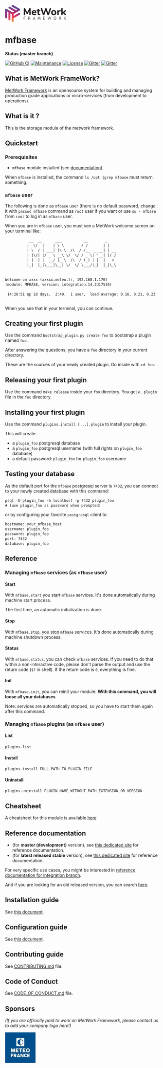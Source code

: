 [![logo](https://raw.githubusercontent.com/metwork-framework/resources/master/logos/metwork-white-logo-small.png)](http://www.metwork-framework.org)
# mfbase

[//]: # (automatically generated from https://github.com/metwork-framework/github_organization_management/blob/master/common_files/README.md)

**Status (master branch)**



[![GitHub CI](https://github.com/metwork-framework/mfbase/workflows/CI/badge.svg?branch=master)](https://github.com/metwork-framework/mfbase/actions?query=workflow%3ACI&branch=master)
[![Maintenance](https://raw.githubusercontent.com/metwork-framework/resources/master/badges/maintained.svg)](https://github.com/metwork-framework/resources/blob/master/badges/maintained.svg)
[![License](https://github.com/metwork-framework/resources/blob/master/badges/bsd.svg)]()
[![Gitter](https://github.com/metwork-framework/resources/blob/master/badges/community-en.svg)](https://gitter.im/metwork-framework/community-en?utm_source=badge&utm_medium=badge&utm_campaign=pr-badge)
[![Gitter](https://github.com/metwork-framework/resources/blob/master/badges/community-fr.svg)](https://gitter.im/metwork-framework/community-fr?utm_source=badge&utm_medium=badge&utm_campaign=pr-badge)



## What is MetWork FrameWork?

[MetWork Framework](https://metwork-framework.org) is an opensource system
for building and managing production grade applications or micro-services
(from development to operations).


## What is it ?

This is the storage module of the metwork framework.

## Quickstart

### Prerequisites

- `mfbase` module installed (see [documentation](https://github.com/metwork-framework/resources/blob/master/documents/install_a_metwork_package.md))

When `mfbase` is installed, the command `ls /opt |grep mfbase` must return something.

### `mfbase` user

The following is done as `mfbase` user (there is no default password, change it
with `passwd mfbase` command as `root` user if you want or use `su - mfbase` from `root`
to log in as `mfbase` user.

When you are in `mfbase` user, you must see a MetWork welcome screen on your terminal like:

```
           __  __      ___          __        _
          |  \/  |    | \ \        / /       | |
          | \  / | ___| |\ \  /\  / /__  _ __| | __
          | |\/| |/ _ \ __\ \/  \/ / _ \| '__| |/ /
          | |  | |  __/ |_ \  /\  / (_) | |  |   <
          |_|  |_|\___|\__| \/  \/ \___/|_|  |_|\_\


Welcome on xxxx (xxxxx.meteo.fr, 192.168.1.170)
(module: MFBASE, version: integration.14.3d17536)

 14:28:51 up 18 days,  2:49,  1 user,  load average: 0.16, 0.21, 0.23


```

When you see that in your terminal, you can continue.

## Creating your first plugin

Use the command `bootstrap_plugin.py create foo` to bootstrap a plugin named `foo`.

After answering the questions, you have a `foo` directory in your current directory.

These are the sources of your newly created plugin. Go inside with `cd foo`.

## Releasing your first plugin

Use the command `make release` inside your `foo` directory. You get a `.plugin` file in
the `foo` directory.

## Installing your first plugin

Use the command `plugins.install [...].plugin` to install your plugin.

This will create:

- a `plugin_foo` postgresql database
- a `plugin_foo` postgresql username (with full rights on `plugin_foo` database)
- a default password: `plugin_foo` for `plugin_foo` username

## Testing your database

As the default port for the `mfbase` postgresql server is `7432`, you can connect
to your newly created database with this command:

```
psql -U plugin_foo -h localhost -p 7432 plugin_foo
# (use plugin_foo as password when prompted)
```

or by configuring your favorite `postgresql` client to:

```
hostname: your_mfbase_host
username: plugin_foo
password: plugin_foo
port: 7432
database: plugin_foo
```

## Reference

### Managing `mfbase` services (as `mfbase` user)

#### Start

With `mfbase.start` you start `mfbase` services. It's done automatically during machine start process.

The first time, an automatic initialization is done.

#### Stop

With `mfbase.stop`, you stop `mfbase` services. It's done automatically during machine shutdown process.

#### Status

With `mfbase.status`, you can check `mfbase` services. If you need to do that within a non-interactive code, please don't parse the output and use the return code (`$?` in shell). If the return code is `0`, everything is fine.

#### Init

With `mfbase.init`, you can reinit your module. **With this command, you will loose all your databases**.

Note: services are automatically stopped, so you have to start them again after this command.

### Managing `mfbase` plugins (as `mfbase` user)

#### List

`plugins.list`

#### Install

`plugins.install FULL_PATH_TO_PLUGIN_FILE`

#### Uninstall

`plugins.uninstall PLUGIN_NAME_WITHOUT_PATH_EXTENSION_OR_VERSION`





## Cheatsheet

A cheatsheet for this module is available [here](https://metwork-framework.org/pub/metwork/continuous_integration/docs/master/mfbase/800-cheatsheet/)



## Reference documentation

- (for **master (development)** version), see [this dedicated site](http://metwork-framework.org/pub/metwork/continuous_integration/docs/master/mfbase/) for reference documentation.
- (for **latest released stable** version), see [this dedicated site](http://metwork-framework.org/pub/metwork/releases/docs/stable/mfbase/) for reference documentation.

For very specific use cases, you might be interested in
[reference documentation for integration branch](http://metwork-framework.org/pub/metwork/continuous_integration/docs/integration/mfbase/).

And if you are looking for an old released version, you can search [here](http://metwork-framework.org/pub/metwork/releases/docs/).




## Installation guide

See [this document](https://metwork-framework.org/pub/metwork/continuous_integration/docs/master/mfbase/100-installation_guide/).


## Configuration guide

See [this document](https://metwork-framework.org/pub/metwork/continuous_integration/docs/master/mfbase/300-configuration_guide/).



## Contributing guide

See [CONTRIBUTING.md](CONTRIBUTING.md) file.



## Code of Conduct

See [CODE_OF_CONDUCT.md](CODE_OF_CONDUCT.md) file.



## Sponsors

*(If you are officially paid to work on MetWork Framework, please contact us to add your company logo here!)*

[![logo](https://raw.githubusercontent.com/metwork-framework/resources/master/sponsors/meteofrance-small.jpeg)](http://www.meteofrance.com)
